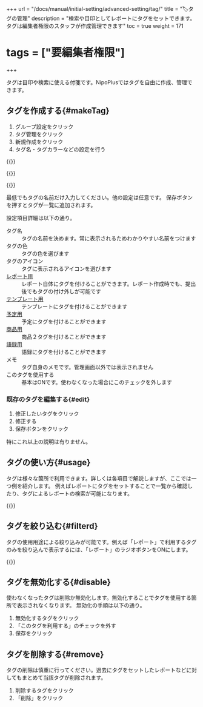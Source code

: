 +++
url = "/docs/manual/initial-setting/advanced-setting/tag/"
title = "🏷タグの管理"
description = "検索や目印としてレポートにタグをセットできます。タグは編集者権限のスタッフが作成管理できます"
toc = true
weight = 171
# tags = ["要編集者権限"]
+++

タグは目印や検索に使える付箋です。NipoPlusではタグを自由に作成、管理できます。

## タグを作成する{#makeTag}

1. グループ設定をクリック
1. タグ管理をクリック
1. 新規作成をクリック
1. タグ名・タグカラーなどの設定を行う

{{<icatch filename="tag-add1" msg="タグを作っておけばいつでもクリックで使えるから便利です" alice="ok">}}

{{<nextArrow>}}

{{<icatch filename="tag-make" msg="タグ名やアイコン、色など自由に設定できます" alice="here">}}

最低でもタグの名前だけ入力してください。他の設定は任意です。
保存ボタンを押すとタグが一覧に追加されます。

設定項目詳細は以下の通り。

<dl class="basic">
<dt>タグ名</dt>
<dd>タグの名前を決めます。常に表示されるためわかりやすい名前をつけます</dd>
<dt>タグの色</dt>
<dd>タグの色を選びます</dd>
<dt>タグのアイコン</dt>
<dd>タグに表示されるアイコンを選びます</dd>
<dt><a href="/docs/manual/write-report/write/">レポート用</a></dt>
<dd>レポート自体にタグを付けることができます。レポート作成時でも、提出後でもタグの付け外しが可能です</dd>
<dt><a href="/docs/manual/initial-setting/template/make/">テンプレート用</a></dt>
<dd>テンプレートにタグを付けることができます</dd>
<dt><a href="/docs/manual/event/add/">予定用</a></dt>
<dd>予定にタグを付けることができます</dd>
<dt><a href="/docs/manual/initial-setting/advanced-setting/point/">商品用</a></dt>
<dd>商品２タグを付けることができます</dd>
<dt><a href="/docs/manual/initial-setting/advanced-setting/goroku/">語録用</a></dt>
<dd>語録にタグを付けることができます</dd>
<dt>メモ</dt>
<dd>タグ自身のメモです。管理画面以外では表示されません</dd>
<dt>このタグを使用する</dt>
<dd>基本はONです。使わなくなった場合にこのチェックを外します</dd>
</dl>

### 既存のタグを編集する{#edit}

1. 修正したいタグをクリック
1. 修正する
1. 保存ボタンをクリック

特にこれ以上の説明は有りません。

## タグの使い方{#usage}

タグは様々な箇所で利用できます。詳しくは各項目で解説しますが、ここでは一つ例を紹介します。
例えばレポートにタグをセットすることで一覧から確認したり、タグによるレポートの検索が可能になります。

{{<icatch filename="set-tag" msg="タグは検索や目印などに使えます。是非活用してみましょう" alice="ok">}}

## タグを絞り込む{#filterd}

タグの使用用途による絞り込みが可能です。例えば「レポート」で利用するタグのみを絞り込んで表示するには、「レポート」のラジオボタンをONにします。

{{<icatch filename="tag-filter" msg="タグの絞り込み検索。この画像はレポートのタグで絞り込みをしている例です">}}

## タグを無効化する{#disable}

使わなくなったタグは削除か無効化します。無効化することでタグを使用する箇所で表示されなくなります。
無効化の手順は以下の通り。

1. 無効化するタグをクリック
1. 「このタグを利用する」のチェックを外す
1. 保存をクリック

## タグを削除する{#remove}

タグの削除は慎重に行ってください。過去にタグをセットしたレポートなどに対してもまとめて当該タグが削除されます。

1. 削除するタグをクリック
1. 「削除」をクリック
